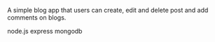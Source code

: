 A simple blog app that users can create, edit and delete post and add comments on blogs. 

node.js 
express
mongodb 
